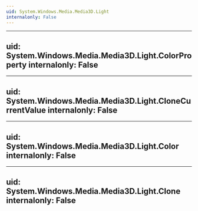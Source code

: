 ```yaml
---
uid: System.Windows.Media.Media3D.Light
internalonly: False
---
```


---
uid: System.Windows.Media.Media3D.Light.ColorProperty
internalonly: False
---

---
uid: System.Windows.Media.Media3D.Light.CloneCurrentValue
internalonly: False
---

---
uid: System.Windows.Media.Media3D.Light.Color
internalonly: False
---

---
uid: System.Windows.Media.Media3D.Light.Clone
internalonly: False
---
